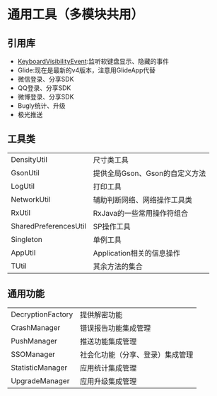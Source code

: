 # 通用工具（多模块共用）

引用库
---

* [KeyboardVisibilityEvent](https://github.com/yshrsmz/KeyboardVisibilityEvent):监听软键盘显示、隐藏的事件
* Glide:现在是最新的v4版本，注意用GlideApp代替
* 微信登录、分享SDK
* QQ登录、分享SDK
* 微博登录、分享SDK
* Bugly统计、升级
* 极光推送

工具类
---

|||
|---|---|
|DensityUtil|尺寸类工具|
|GsonUtil|提供全局Gson、Gson的自定义方法|
|LogUtil|打印工具|
|NetworkUtil|辅助判断网络、网络操作工具类|
|RxUtil|RxJava的一些常用操作符组合|
|SharedPreferencesUtil|SP操作工具|
|Singleton|单例工具|
|AppUtil|Application相关的信息操作|
|TUtil|其余方法的集合|

通用功能
---

|||
|---|---|
|DecryptionFactory|提供解密功能|
|CrashManager|错误报告功能集成管理|
|PushManager|推送功能集成管理|
|SSOManager|社会化功能（分享、登录）集成管理|
|StatisticManager|应用统计集成管理|
|UpgradeManager|应用升级集成管理|